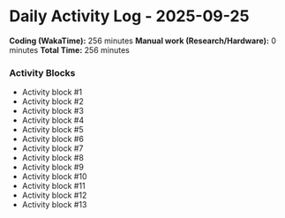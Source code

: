 # Daily Activity Log - 2025-09-25

**Coding (WakaTime):** 256 minutes
**Manual work (Research/Hardware):** 0 minutes
**Total Time:** 256 minutes

### Activity Blocks
- Activity block #1
- Activity block #2
- Activity block #3
- Activity block #4
- Activity block #5
- Activity block #6
- Activity block #7
- Activity block #8
- Activity block #9
- Activity block #10
- Activity block #11
- Activity block #12
- Activity block #13
